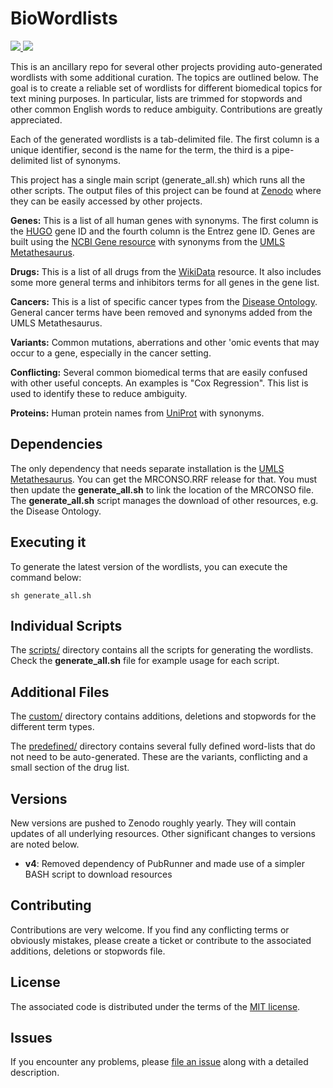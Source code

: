 # BioWordlists

<p>
<a href="https://travis-ci.org/jakelever/biowordlists">
   <img src="https://travis-ci.org/jakelever/biowordlists.svg?branch=master" />
</a>
<a href="https://doi.org/10.5281/zenodo.1286661">
   <img src="https://zenodo.org/badge/DOI/10.5281/zenodo.1286661.svg" />
</a>
</p>

This is an ancillary repo for several other projects providing auto-generated wordlists with some additional curation. The topics are outlined below. The goal is to create a reliable set of wordlists for different biomedical topics for text mining purposes. In particular, lists are trimmed for stopwords and other common English words to reduce ambiguity. Contributions are greatly appreciated.

Each of the generated wordlists is a tab-delimited file. The first column is a unique identifier, second is the name for the term, the third is a pipe-delimited list of synonyms.

This project has a single main script (generate\_all.sh) which runs all the other scripts. The output files of this project can be found at [Zenodo](https://doi.org/10.5281/zenodo.1286661) where they can be easily accessed by other projects.

**Genes:** This is a list of all human genes with synonyms. The first column is the [HUGO](https://www.genenames.org/) gene ID and the fourth column is the Entrez gene ID. Genes are built using the [NCBI Gene resource](https://www.ncbi.nlm.nih.gov/gene) with synonyms from the [UMLS Metathesaurus](https://www.nlm.nih.gov/research/umls/licensedcontent/umlsknowledgesources.html).

**Drugs:** This is a list of all drugs from the [WikiData](https://www.wikidata.org) resource. It also includes some more general terms and inhibitors terms for all genes in the gene list.

**Cancers:** This is a list of specific cancer types from the [Disease Ontology](http://disease-ontology.org/). General cancer terms have been removed and synonyms added from the UMLS Metathesaurus.

**Variants:** Common mutations, aberrations and other 'omic events that may occur to a gene, especially in the cancer setting.

**Conflicting:** Several common biomedical terms that are easily confused with other useful concepts. An examples is "Cox Regression". This list is used to identify these to reduce ambiguity.

**Proteins:** Human protein names from [UniProt](https://www.uniprot.org/) with synonyms.

## Dependencies

The only dependency that needs separate installation is the [UMLS Metathesaurus](https://www.nlm.nih.gov/research/umls/licensedcontent/umlsknowledgesources.html). You can get the MRCONSO.RRF release for that. You must then update the **generate\_all.sh** to link the location of the MRCONSO file. The **generate\_all.sh** script manages the download of other resources, e.g. the Disease Ontology.

## Executing it

To generate the latest version of the wordlists, you can execute the command below:

```
sh generate_all.sh
```

## Individual Scripts

The [scripts/](https://github.com/jakelever/biowordlists/tree/master/scripts) directory contains all the scripts for generating the wordlists. Check the **generate\_all.sh** file for example usage for each script.

## Additional Files

The [custom/](https://github.com/jakelever/biowordlists/tree/master/custom) directory contains additions, deletions and stopwords for the different term types.

The [predefined/](https://github.com/jakelever/biowordlists/tree/master/predefined) directory contains several fully defined word-lists that do not need to be auto-generated. These are the variants, conflicting and a small section of the drug list.

## Versions

New versions are pushed to Zenodo roughly yearly. They will contain updates of all underlying resources. Other significant changes to versions are noted below.
- **v4**: Removed dependency of PubRunner and made use of a simpler BASH script to download resources

## Contributing

Contributions are very welcome. If you find any conflicting terms or obviously mistakes, please create a ticket or contribute to the associated additions, deletions or stopwords file.

## License

The associated code is distributed under the terms of the [MIT license](http://opensource.org/licenses/MIT).

## Issues

If you encounter any problems, please [file an issue](https://github.com/jakelever/biowordlists/issues) along with a detailed description.
